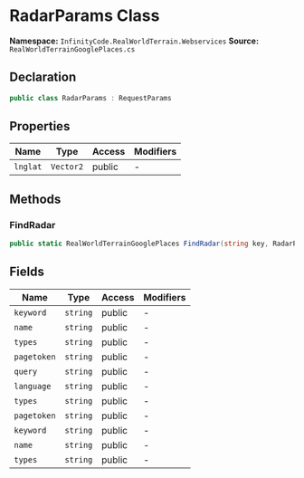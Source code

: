 # RadarParams Class

**Namespace:** `InfinityCode.RealWorldTerrain.Webservices`
**Source:** `RealWorldTerrainGooglePlaces.cs`

## Declaration

```csharp
public class RadarParams : RequestParams
```

## Properties

| Name | Type | Access | Modifiers |
|------|------|--------|-----------|
| `lnglat` | `Vector2` | public | - |

## Methods

### FindRadar

```csharp
public static RealWorldTerrainGooglePlaces FindRadar(string key, RadarParams p)
```

## Fields

| Name | Type | Access | Modifiers |
|------|------|--------|-----------|
| `keyword` | `string` | public | - |
| `name` | `string` | public | - |
| `types` | `string` | public | - |
| `pagetoken` | `string` | public | - |
| `query` | `string` | public | - |
| `language` | `string` | public | - |
| `types` | `string` | public | - |
| `pagetoken` | `string` | public | - |
| `keyword` | `string` | public | - |
| `name` | `string` | public | - |
| `types` | `string` | public | - |

